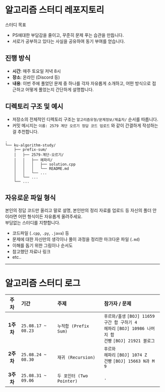 ﻿# 알고리즘 스터디 레포지토리
스터디 목표
- PS에대한 부담감을 줄이고, 꾸준히 문제 푸는 습관을 만듭니다.   
- 서로가 공부하고 있다는 사실을 공유하여 동기 부여를 얻습니다.

## 진행 방식
- **시간**: 매주 토요일 저녁 8시
- **장소**: 온라인 (Discord 등)
- **내용**: 이번 주에 풀었던 문제 중 하나를 각자 자유롭게 소개하고, 어떤 방식으로 접근하고 어떻게 풀었는지 간단하게 설명합니다.

## 디렉토리 구조 및 예시

- 저장소의 전체적인 디렉토리 구조는 `알고리즘유형/문제정보/제출자/` 순서를 따릅니다.   
- 커밋 메시지는 `이름: 2579 계단 오르기 정답 코드 업로드` 와 같이 간결하게 작성하는걸 추천합니다.


```
.
└── ku-algorithm-study/
    ├── prefix-sum/
    │   ├── 2579-계단-오르기/
    │   │   ├── 헤파리/
    │   │   │   ├── solution.cpp
    │   │   │   └── README.md
    │   │   └── ...
    │   └── ...
    └── ...
```

## 자유로운 파일 형식
본인의 정답 코드만 올리고 말로 설명, 본인만의 정리 자료를 업로드 등 자신의 폴더 안이라면 어떤 형식이든 자유롭게 올려주세요.   
부담없는 스터디를 지향합니다.

- 코드파일 (`.cpp`, `.py`, `.java`) 등
- 문제에 대한 자신만의 생각이나 풀이 과정을 정리한 마크다운 파일 (`.md`)
- 이해를 돕기 위한 그림이나 순서도
- 참고했던 자료나 링크
- etc..

---

# 알고리즘 스터디 로그

| 주차 | 기간 | 주제 | 참가자 / 문제 |
| :--: | :-- | :--- | :--- |
| **1주차** | `25.08.17 ~ 08.23` | `누적합 (Prefix Sum)` | `후르와/홀생` `[BOJ] 11659 구간 합 구하기 4` <br> `헤파리` `[BOJ] 10986 나머지 합` <br> `건빵` `[BOJ] 21921 블로그`|
| **2주차** | `25.08.24 ~ 08.30` | `재귀 (Recursion)` | `후르와`<br> `헤파리` `[BOJ] 1074 Z` <br>`건빵` `[BOJ] 15663 N과 M 9`|
| **3주차** | `25.08.31 ~ 09.06` | `두 포인터 (Two Pointer)` | `.`|

